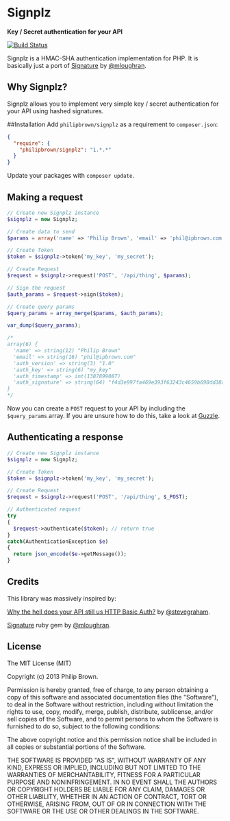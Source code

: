 # Signplz
**Key / Secret authentication for your API**

[![Build Status](https://travis-ci.org/philipbrown/signplz.png?branch=master)](https://travis-ci.org/philipbrown/signplz)

Signplz is a HMAC-SHA authentication implementation for PHP. It is basically just a port of [Signature](https://github.com/mloughran/signature) by [@mloughran](https://github.com/mloughran).

## Why Signplz?
Signplz allows you to implement very simple key / secret authentication for your API using hashed signatures.

##Installation
Add `philipbrown/signplz` as a requirement to `composer.json`:

```json
{
  "require": {
    "philipbrown/signplz": "1.*.*"
  }
}
```
Update your packages with `composer update`.

## Making a request
```php
// Create new Signplz instance
$signplz = new Signplz;

// Create data to send
$params = array('name' => 'Philip Brown', 'email' => 'phil@ipbrown.com');

// Create Token
$token = $signplz->token('my_key', 'my_secret');

// Create Request
$request = $signplz->request('POST', '/api/thing', $params);

// Sign the request
$auth_params = $request->sign($token);

// Create query params
$query_params = array_merge($params, $auth_params);

var_dump($query_params);

/*
array(6) {
  'name' => string(12) "Philip Brown"
  'email' => string(16) "phil@ipbrown.com"
  'auth_version' => string(3) "1.0"
  'auth_key' => string(6) "my_key"
  'auth_timestamp' => int(1387899087)
  'auth_signature' => string(64) "f4d3e997fa469e393f63243c4659b698dd38aef849cf01a7fdaf53ce8821c13c"
}
*/
```

Now you can create a ```POST``` request to your API by including the ```$query_params``` array. If you are unsure how to do this, take a look at [Guzzle](https://github.com/guzzle/guzzle).

## Authenticating a response
```php
// Create new Signplz instance
$signplz = new Signplz;

// Create Token
$token = $signplz->token('my_key', 'my_secret');

// Create Request
$request = $signplz->request('POST', '/api/thing', $_POST);

// Authenticated request
try
{
  $request->authenticate($token); // return true
}
catch(AuthenticationException $e)
{
  return json_encode($e->getMessage());
}
```

## Credits
This library was massively inspired by:

[Why the hell does your API still us HTTP Basic Auth?](http://swaggadocio.com/post/48223179207/why-the-hell-does-your-api-still-use-http-basic-auth) by [@stevegraham](https://github.com/stevegraham).

[Signature](https://github.com/mloughran/signature) ruby gem by [@mloughran](https://github.com/mloughran).

## License
The MIT License (MIT)

Copyright (c) 2013 Philip Brown.

Permission is hereby granted, free of charge, to any person obtaining a copy of
this software and associated documentation files (the "Software"), to deal in
the Software without restriction, including without limitation the rights to
use, copy, modify, merge, publish, distribute, sublicense, and/or sell copies of
the Software, and to permit persons to whom the Software is furnished to do so,
subject to the following conditions:

The above copyright notice and this permission notice shall be included in all
copies or substantial portions of the Software.

THE SOFTWARE IS PROVIDED "AS IS", WITHOUT WARRANTY OF ANY KIND, EXPRESS OR
IMPLIED, INCLUDING BUT NOT LIMITED TO THE WARRANTIES OF MERCHANTABILITY, FITNESS
FOR A PARTICULAR PURPOSE AND NONINFRINGEMENT. IN NO EVENT SHALL THE AUTHORS OR
COPYRIGHT HOLDERS BE LIABLE FOR ANY CLAIM, DAMAGES OR OTHER LIABILITY, WHETHER
IN AN ACTION OF CONTRACT, TORT OR OTHERWISE, ARISING FROM, OUT OF OR IN
CONNECTION WITH THE SOFTWARE OR THE USE OR OTHER DEALINGS IN THE SOFTWARE.

